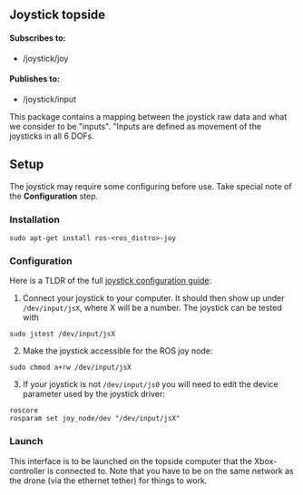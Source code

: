 ## Joystick topside

#### Subscribes to:
* /joystick/joy

#### Publishes to:
* /joystick/input

This package contains a mapping between the joystick raw data and what we consider to be "inputs". "Inputs are defined as 
movement of the joysticks in all 6 DOFs.

## Setup
The joystick may require some configuring before use. Take special note of the **Configuration** step.

### Installation
```
sudo apt-get install ros-<ros_distro>-joy
```

### Configuration
Here is a TLDR of the full [joystick configuration guide](http://wiki.ros.org/joy/Tutorials/ConfiguringALinuxJoystick):

1. Connect your joystick to your computer. It should then show up under `/dev/input/jsX`,
where X will be a number. The joystick can be tested with
```
sudo jstest /dev/input/jsX
```
2. Make the joystick accessible for the ROS joy node:
```
sudo chmod a+rw /dev/input/jsX
```
3. If your joystick is not `/dev/input/js0` you will need to edit the device parameter used by the joystick driver:
```
roscore
rosparam set joy_node/dev "/dev/input/jsX"
```

### Launch
This interface is to be launched on the topside computer that the Xbox-controller is connected to. Note that you have
to be on the same network as the drone (via the ethernet tether) for things to work.